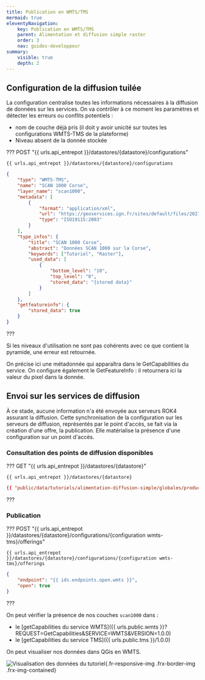 ```yaml
---
title: Publication en WMTS/TMS
mermaid: true
eleventyNavigation:
    key: Publication en WMTS/TMS
    parent: Alimentation et diffusion simple raster
    order: 3
    nav: guides-developpeur
summary:
    visible: true
    depth: 2
---
```


## Configuration de la diffusion tuilée

La configuration centralise toutes les informations nécessaires à la diffusion de données sur les services. On va contrôler à ce moment les paramètres et détecter les erreurs ou conflits potentiels :

- nom de couche déjà pris (il doit y avoir unicité sur toutes les configurations WMTS-TMS de la plateforme)
- Niveau absent de la donnée stockée

??? POST "{{ urls.api_entrepot }}/datastores/{datastore}/configurations"

```title="Contenu"
{{ urls.api_entrepot }}/datastores/{datastore}/configurations
```

```json
{
    "type": "WMTS-TMS",
    "name": "SCAN 1000 Corse",
    "layer_name": "scan1000",
    "metadata": [
        {
            "format": "application/xml",
            "url": "https://geoservices.ign.fr/sites/default/files/2021-07/IGNF_SCAN1000r_2-1.xml",
            "type": "ISO19115:2003"
        }
    ],
    "type_infos": {
        "title": "SCAN 1000 Corse",
        "abstract": "Données SCAN 1000 sur la Corse",
        "keywords": ["Tutoriel", "Raster"],
        "used_data": [
            {
                "bottom_level": "10",
                "top_level": "0",
                "stored_data": "{stored data}"
            }
        ]
    },
    "getfeatureinfo": {
        "stored_data": true
    }
}
```

???
<br>

Si les niveaux d'utilisation ne sont pas cohérents avec ce que contient la pyramide, une erreur est retournée.

On précise ici une métadonnée qui apparaîtra dans le GetCapabilities du service. On configure également le GetFeatureInfo : il retournera ici la valeur du pixel dans la donnée.

## Envoi sur les services de diffusion

À ce stade, aucune information n'a été envoyée aux serveurs ROK4 assurant la diffusion. Cette synchronisation de la configuration sur les serveurs de diffusion, représentés par le point d'accès, se fait via la création d'une offre, la publication. Elle matérialise la présence d'une configuration sur un point d'accès.

### Consultation des points de diffusion disponibles

??? GET "{{ urls.api_entrepot }}/datastores/{datastore}"

```title="Contenu"
{{ urls.api_entrepot }}/datastores/{datastore}
```

```json
{{ "public/data/tutoriels/alimentation-diffusion-simple/globales/production/endpoints.json" | readJSON | safe }}
```

???
<br>

### Publication

??? POST "{{ urls.api_entrepot }}/datastores/{datastore}/configurations/{configuration wmts-tms}/offerings"

```title="Contenu"
{{ urls.api_entrepot }}/datastores/{datastore}/configurations/{configuration wmts-tms}/offerings
```

```json
{
    "endpoint": "{{ ids.endpoints.open.wmts }}",
    "open": true
}
```

???
<br>

On peut vérifier la présence de nos couches `scan1000` dans :

- le [getCapabilities du service WMTS]({{ urls.public.wmts }}?REQUEST=GetCapabilities&SERVICE=WMTS&VERSION=1.0.0)
- le [getCapabilities du service TMS]({{ urls.public.tms }}/1.0.0)

On peut visualiser nos données dans QGis en WMTS.

![Visualisation des données du tutoriel](/img/guides-developpeur/raster/alimentation-diffusion/donnees_wmts.png){.fr-responsive-img .frx-border-img .frx-img-contained}
